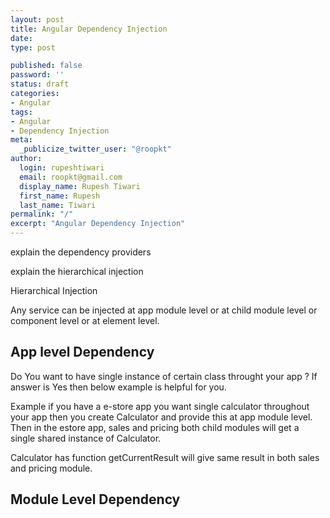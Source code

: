 ```yaml
---
layout: post
title: Angular Dependency Injection
date:
type: post

published: false
password: ''
status: draft
categories:
- Angular
tags:
- Angular
- Dependency Injection
meta:
  _publicize_twitter_user: "@roopkt"
author:
  login: rupeshtiwari
  email: roopkt@gmail.com
  display_name: Rupesh Tiwari
  first_name: Rupesh
  last_name: Tiwari
permalink: "/"
excerpt: "Angular Dependency Injection"
---
```

<p>
				explain the dependency providers</p>
<p>explain the hierarchical injection</p>
<p>Hierarchical Injection</p>
<p>Any service can be injected at app module level or at child module level or component level or at element level.</p>
<h2>App level Dependency</h2>
<p>Do You want to have single instance of certain class throught your app ? If answer is Yes then below example is helpful for you.</p>
<p>Example if you have a e-store app you want single calculator throughout your app then you create Calculator and provide this at app module level. Then in the estore app, sales and pricing both child modules will get a single shared instance of Calculator.</p>
<p>Calculator has function getCurrentResult will give same result in both sales and pricing module.</p>
<h2>Module Level Dependency</h2>
